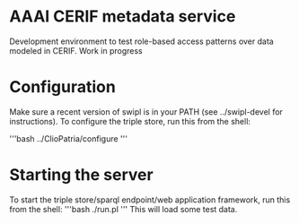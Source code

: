# AAAI CERIF metadata service

Development environment to test role-based access patterns over data modeled in CERIF.
Work in progress

# Configuration
Make sure a recent version of swipl is in your PATH (see ../swipl-devel for instructions).
To configure the triple store, run this from the shell:

'''bash
../ClioPatria/configure
'''

# Starting the server
To start the triple store/sparql endpoint/web application framework,
run this from the shell:
'''bash
./run.pl
'''
This will load some test data.

